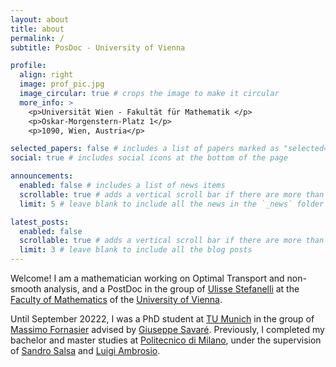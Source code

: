 ```yaml
---
layout: about
title: about
permalink: /
subtitle: PosDoc - University of Vienna

profile:
  align: right
  image: prof_pic.jpg
  image_circular: true # crops the image to make it circular
  more_info: >
    <p>Universität Wien - Fakultät für Mathematik </p>
    <p>Oskar-Morgenstern-Platz 1</p>
    <p>1090, Wien, Austria</p>

selected_papers: false # includes a list of papers marked as "selected={true}"
social: true # includes social icons at the bottom of the page

announcements:
  enabled: false # includes a list of news items
  scrollable: true # adds a vertical scroll bar if there are more than 3 news items
  limit: 5 # leave blank to include all the news in the `_news` folder

latest_posts:
  enabled: false
  scrollable: true # adds a vertical scroll bar if there are more than 3 new posts items
  limit: 3 # leave blank to include all the blog posts
---
```


Welcome! I am a mathematician working on Optimal Transport and non-smooth analysis, and a PostDoc in the group of [Ulisse Stefanelli](https://www.mat.univie.ac.at/~stefanelli/) at the [Faculty of Mathematics](https://mathematik.univie.ac.at/en/) of the [University of Vienna](https://www.univie.ac.at/en/).

Until September 20222, I was a PhD student at [TU Munich](https://www.tum.de/en/) in the group of [Massimo Fornasier](https://www.professoren.tum.de/en/fornasier-massimo) advised by [Giuseppe Savaré](https://faculty.unibocconi.eu/giuseppesavare/). Previously, I completed my bachelor and master studies at [Politecnico di Milano](https://www.polimi.it/en/), under the supervision of [Sandro Salsa](https://www.polimi.it/en/il-politecnico/storia-dellateneo/professors-emeriti-and-honorary/sandro-salsa) and [Luigi Ambrosio](https://www.sns.it/en/persona/luigi-ambrosio).